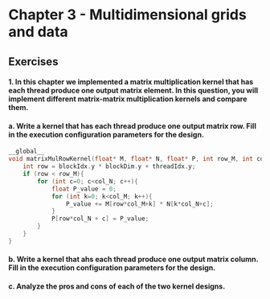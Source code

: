 # Chapter 3 - Multidimensional grids and data

## Exercises

#### 1. In this chapter we implemented a matrix multiplication kernel that has each thread produce one output matrix element. In this question, you will implement different matrix-matrix multiplication kernels and compare them.

#### a. Write a kernel that has each thread produce one output matrix row. Fill in the execution configuration parameters for the design.

```c++
__global__
void matrixMulRowKernel(float* M, float* N, float* P, int row_M, int col_M, int row_N, int col_N){
    int row = blockIdx.y * blockDim.y + threadIdx.y;
    if (row < row_M){
        for (int c=0; c<col_N; c++){
            float P_value = 0;
            for (int k=0; k<col_M; k++){
                P_value += M[row*col_M+k] * N[k*col_N+c];
            }
            P[row*col_N + c] = P_value;
        }
    }
}
```

#### b. Write a kernel that ahs each thread produce one output matrix column. Fill in the execution configuration parameters for the design.



#### c. Analyze the pros and cons of each of the two kernel designs.